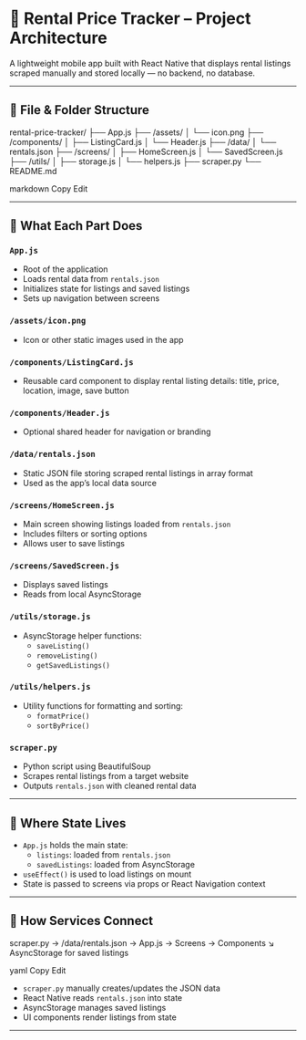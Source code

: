 # 🏡 Rental Price Tracker – Project Architecture

A lightweight mobile app built with React Native that displays rental listings scraped manually and stored locally — no backend, no database.

---

## 📁 File & Folder Structure

rental-price-tracker/
├── App.js
├── /assets/
│ └── icon.png
├── /components/
│ ├── ListingCard.js
│ └── Header.js
├── /data/
│ └── rentals.json
├── /screens/
│ ├── HomeScreen.js
│ └── SavedScreen.js
├── /utils/
│ ├── storage.js
│ └── helpers.js
├── scraper.py
└── README.md

markdown
Copy
Edit

---

## 🧩 What Each Part Does

### `App.js`
- Root of the application
- Loads rental data from `rentals.json`
- Initializes state for listings and saved listings
- Sets up navigation between screens

### `/assets/icon.png`
- Icon or other static images used in the app

### `/components/ListingCard.js`
- Reusable card component to display rental listing details: title, price, location, image, save button

### `/components/Header.js`
- Optional shared header for navigation or branding

### `/data/rentals.json`
- Static JSON file storing scraped rental listings in array format
- Used as the app’s local data source

### `/screens/HomeScreen.js`
- Main screen showing listings loaded from `rentals.json`
- Includes filters or sorting options
- Allows user to save listings

### `/screens/SavedScreen.js`
- Displays saved listings
- Reads from local AsyncStorage

### `/utils/storage.js`
- AsyncStorage helper functions:
  - `saveListing()`
  - `removeListing()`
  - `getSavedListings()`

### `/utils/helpers.js`
- Utility functions for formatting and sorting:
  - `formatPrice()`
  - `sortByPrice()`

### `scraper.py`
- Python script using BeautifulSoup
- Scrapes rental listings from a target website
- Outputs `rentals.json` with cleaned rental data

---

## 🧠 Where State Lives

- `App.js` holds the main state:
  - `listings`: loaded from `rentals.json`
  - `savedListings`: loaded from AsyncStorage
- `useEffect()` is used to load listings on mount
- State is passed to screens via props or React Navigation context

---

## 🔗 How Services Connect

scraper.py → /data/rentals.json → App.js → Screens → Components
↘ AsyncStorage for saved listings

yaml
Copy
Edit

- `scraper.py` manually creates/updates the JSON data
- React Native reads `rentals.json` into state
- AsyncStorage manages saved listings
- UI components render listings from state

---







